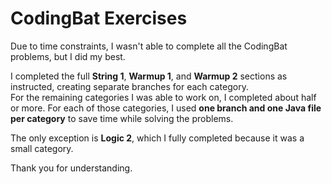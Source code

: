 # CodingBat Exercises

Due to time constraints, I wasn't able to complete all the CodingBat problems, but I did my best.

I completed the full **String 1**, **Warmup 1**, and **Warmup 2** sections as instructed, creating separate branches for each category.  
For the remaining categories I was able to work on, I completed about half or more. For each of those categories, I used **one branch and one Java file per category** to save time while solving the problems.

The only exception is **Logic 2**, which I fully completed because it was a small category.

Thank you for understanding.
